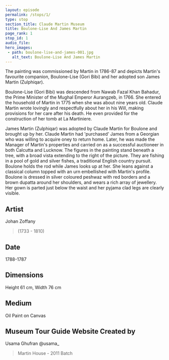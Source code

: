 ```yaml
---
layout: episode
permalink: /stops/1/
type: stop
section_title: Claude Martin Museum
title: Boulone-Lise And James Martin
page_rank: 1
stop_id: 1
audio_file: 
hero_images:
 - path: boulone-lise-and-james-001.jpg
   alt_text: Boulone-Lise And James Martin
---
```


The painting was commissioned by Martin in 1786-87 and depicts Martin's favourite companion, Boulone-Lise (Gori Bibi) and her adopted son James Martin (Zulphiqar).

Boulone-Lise (Gori Bibi) was descended from Nawab Fazal Khan Bahadur, the Prime Minister of the Mughal Emperor Aurangzeb, in 1766. She entered the household of Martin in 1775 when she was about nine years old. Claude Martin wrote lovingly and respectfully about her in his Will, making provisions for her care after his death. He even provided for the construction of her tomb at La Martiniere.

James Martin (Zulphiqar) was adopted by Claude Martin for Boulone and brought up by her. Claude Martin had 'purchased' James from a Georgian who was willing to acquire oney to return home. Later, he was made the Manager of Martin's properties and carried on as a successful auctioneer in both Calcutta and Lucknow. The figures in the painting stand beneath a tree, with a broad vista extending to the right of the picture. They are fishing in a pool of gold and silver fishes, a traditional English country pursuit. Boulone holds the rod while James looks up at her. She leans against a classical column topped with an urn embellished with Martin's profile. Boulone is dressed in silver coloured peshwaz with red borders and a brown dupatta around her shoulders, and wears a rich array of jewellery. Her gown is parted just below the waist and her pyjama clad legs are clearly visible.

## Artist

Johan Zoffany
>(1733 - 1810)

## Date

1788-1787

## Dimensions

Height 61 cm, Width 76 cm

## Medium

Oil Paint on Canvas

## Museum Tour Guide Website Created by

Usama Ghufran @usama_
> Martin House - 2011 Batch

